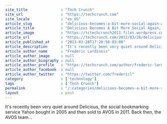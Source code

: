 ```yaml
---
site_title               : "Tech Crunch"
site_url                 : "https://techcrunch.com"
site_locale              : "en_US"
article_slug             : "delicious-becomes-a-bit-more-social-again-adds-twitter-and-facebook-logins"
article_title            : "Delicious Becomes A Bit More Social Again, Adds Twitter And Facebook Logins"
article_image            : "https://tctechcrunch2011.files.wordpress.com/2013/03/social-login.png?w=400&h=338&crop=1"
article_url              : "https://techcrunch.com/2013/03/28/delicious-becomes-a-bit-more-social-again-adds-twitter-and-facebook-logins/"
article_published_at     : "2013-03-28T17:20:58-03:00"
article_description      : "It's recently been very quiet around Delicious, the social bookmarking service Yahoo bought in 2005 and then sold to AVOS in 2011. Back then, the AVOS team..."
article_author_name      : "Frederic Lardinois"
article_author_image     : null
article_author_biography : null
article_author_profile   : "https://techcrunch.com/author/frederic-lardinois/"
article_author_facebook  : null
article_author_twitter   : "https://twitter.com/fredericl"
category                 : ['technology']
tags                     : ['Tech Crunch']
permalink                : "/:categories/delicious-becomes-a-bit-more-social-again-adds-twitter-and-facebook-logins/"
layout                   : post
---
```


It's recently been very quiet around Delicious, the social bookmarking service Yahoo bought in 2005 and then sold to AVOS in 2011. Back then, the AVOS team...
